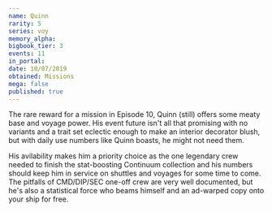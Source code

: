 ```yaml
---
name: Quinn
rarity: 5
series: voy
memory_alpha:
bigbook_tier: 3
events: 11
in_portal:
date: 10/07/2019
obtained: Missions
mega: false
published: true
---
```


The rare reward for a mission in Episode 10, Quinn (still) offers some meaty base and voyage power. His event future isn't all that promising with no variants and a trait set eclectic enough to make an interior decorator blush, but with daily use numbers like Quinn boasts, he might not need them.

His avilability makes him a priority choice as the one legendary crew needed to finish the stat-boosting Continuum collection and his numbers should keep him in service on shuttles and voyages for some time to come. The pitfalls of CMD/DIP/SEC one-off crew are very well documented, but he's also a statistical force who beams himself and an ad-warped copy onto your ship for free.
